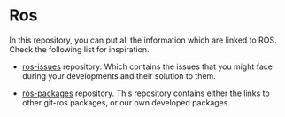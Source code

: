 # Ros 

In this repository, you can put all the information which are linked to ROS. Check the following list for inspiration.

* [ros-issues](
  https://github.com/Le2iCollaborativeResearchGroup/ros-issues.git) repository. Which contains the issues that you might face during your developments and their solution to them.

* [ros-packages](
https://github.com/Le2iCollaborativeResearchGroup/ros-packages.git) repository. This repository contains either the links to other git-ros packages, or our own developed packages.

